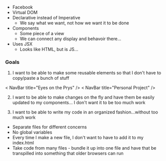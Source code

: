 + Facebook
+ Virtual DOM
+ Declarative instead of Imperative
  + We say what we want, not how we want it to be done
+ Components
  + Some piece of a view
  + We can connect any display and behavoir there...
+ Uses JSX
  + Looks like HTML, but is JS...


### Goals

1. I want to be able to make some reusable elements so that I don't have to copy/paste a bunch of stuff

< NavBar title="Eyes on the Prys" />
< NavBar title="Personal Project" />

2. I want to be able to make changes on the fly and have them be easily updated to my components...
I don't want it to be too much work

3. I want to be able to write my code in an organized fashion...without too much work
  + Separate files for different concerns
  + No global variables
  + Every time I make a new file, I don't want to have to add it to my index.html
  + Take code from many files - bundle it up into one file and have that be transpilled into something that older browsers can run

